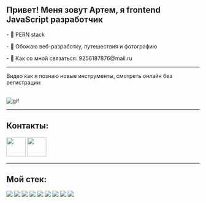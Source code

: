 <h2>Привет! Меня зовут Артем, я frontend JavaScript разработчик</h2>
<p>- 👻 PERN stack</p>
<p>- 🧐 Обожаю веб-разработку, путешествия и фотографию</p>
<p>- 📩 Как со мной связаться: 9256187876@mail.ru</p>
<hr>

<p>Видео как я познаю новые инструменты, смотреть онлайн без регистрации:</p> <br>
<img src="https://media.giphy.com/media/a34HjLEsKchWM/giphy.gif" alt="gif"/>

<hr>
<h2>Контакты:</h2>
<p>
<a href="https://t.me/tymphoto"><img src="https://upload.wikimedia.org/wikipedia/commons/thumb/5/5c/Telegram_Messenger.png/800px-Telegram_Messenger.png" width="50px" /></a>
<a href="https://wa.me/79256187876"><img src="https://cdn-icons-png.flaticon.com/512/174/174879.png" width="50px" /></a>
</p>

<hr>
<h2>Мой стек:</h2>
<p>
<img src="https://upload.wikimedia.org/wikipedia/commons/thumb/9/99/Unofficial_JavaScript_logo_2.svg/1024px-Unofficial_JavaScript_logo_2.svg.png"  max-height="50px" />
<img src="https://upload.wikimedia.org/wikipedia/commons/thumb/4/4c/Typescript_logo_2020.svg/768px-Typescript_logo_2020.svg.png" max-height="50px" />
<img src="https://e7.pngegg.com/pngimages/362/862/png-clipart-react-logo-text-icons-logos-emojis-tech-companies.pngg" max-height="50px" />
<img src="https://raw.githubusercontent.com/reduxjs/redux/master/logo/logo.png" max-height="50px" />
<img src="https://upload.wikimedia.org/wikipedia/commons/thumb/d/d9/Node.js_logo.svg/1280px-Node.js_logo.svg.png" max-height="50px" />
<img src="https://img2.freepng.ru/20180330/zle/kisspng-microsoft-azure-sql-database-microsoft-sql-server-database-5abeaece642720.1956423515224460304102.jpg" max-height="50px" />
<img src="https://upload.wikimedia.org/wikipedia/commons/thumb/2/29/Postgresql_elephant.svg/1200px-Postgresql_elephant.svg.png" max-height="50px" />
<img src="https://upload.wikimedia.org/wikipedia/commons/thumb/6/61/HTML5_logo_and_wordmark.svg/768px-HTML5_logo_and_wordmark.svg.png" max-height="50px" />
<img src="https://upload.wikimedia.org/wikipedia/commons/thumb/d/d5/CSS3_logo_and_wordmark.svg/1452px-CSS3_logo_and_wordmark.svg.png" max-height="50px" />
</p>



<!--
**tymphoto/tymphoto** is a ✨ _special_ ✨ repository because its `README.md` (this file) appears on your GitHub profile.
